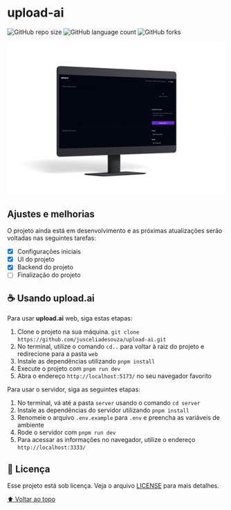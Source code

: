 # upload-ai

![GitHub repo size](https://img.shields.io/github/repo-size/jusceliadesouza/upload-ai?style=for-the-badge)
![GitHub language count](https://img.shields.io/github/languages/count/jusceliadesouza/upload-ai?style=for-the-badge)
![GitHub forks](https://img.shields.io/github/forks/jusceliadesouza/upload-ai?style=for-the-badge)
<!-- ![Bitbucket open issues](https://img.shields.io/bitbucket/issues/jusceliadesouza/upload-ai?style=for-the-badge)
![Bitbucket open pull requests](https://img.shields.io/bitbucket/pr-raw/jusceliadesouza/upload-ai?style=for-the-badge) -->

![Imagem de um computador mostrando a página inicial do projeto](web/public/desktop.png)

## Ajustes e melhorias

O projeto ainda está em desenvolvimento e as próximas atualizações serão voltadas nas seguintes tarefas:

- [x] Configurações iniciais
- [x] UI do projeto
- [x] Backend do projeto
- [ ] Finalização do projeto

## ☕ Usando upload.ai

Para usar **upload.ai** web, siga estas etapas:

1. Clone o projeto na sua máquina. `git clone https://github.com/jusceliadesouza/upload-ai.git`
2. No terminal, utilize o comando `cd..` para voltar à raiz do projeto e redirecione para a pasta `web`
3. Instale as dependências utilizando `pnpm install`
4. Execute o projeto com `pnpm run dev`
5. Abra o endereço `http://localhost:5173/` no seu navegador favorito

Para usar o servidor, siga as seguintes etapas:

1. No terminal, vá até a pasta `server` usando o comando `cd server`
2. Instale as dependências do servidor utilizando `pnpm install`
3. Renomeie o arquivo `.env.example` para `.env` e preencha as variáveis de ambiente
4. Rode o servidor com `pnpm run dev`
5. Para acessar as informações no navegador, utilize o endereço `http://localhost:3333/`

## 📝 Licença

Esse projeto está sob licença. Veja o arquivo [LICENSE](LICENSE) para mais detalhes.

[⬆️ Voltar ao topo](#upload-ai)
